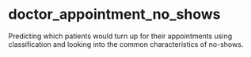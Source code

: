 # doctor_appointment_no_shows
Predicting which patients would turn up for their appointments using classification and looking into the common characteristics of no-shows.
